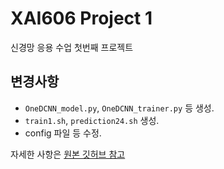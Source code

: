 # XAI606 Project 1

신경망 응용 수업 첫번째 프로젝트

## 변경사항

-  `OneDCNN_model.py`, `OneDCNN_trainer.py` 등 생성.
- `train1.sh`, `prediction24.sh` 생성.
- config 파일 등 수정.

자세한 사항은 [원본 깃허브 참고](https://github.com/High-East/XAI606-EEGNet)

